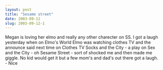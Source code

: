 ```yaml
---
layout: post
title: "Sesame street"
date: 2003-09-12
slug: 2003-09-12-1
---
```


Megan is loving her elmo and really any other charecter on SS.  I got a laugh yesterday when on Elmo&apos;s World Elmo was watching clothes TV and the announce said next time on Clothes TV Socks and the City - a play on Sex and the City - oh Sesame Street - sort of shocked me and then made me giggle.  No kid would get it but a few mom&apos;s and dad&apos;s out there got a laugh. - Nice

